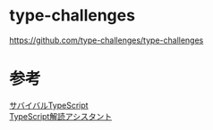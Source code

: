 # type-challenges
https://github.com/type-challenges/type-challenges

# 参考
[サバイバルTypeScript](https://typescriptbook.jp/)  
[TypeScript解読アシスタント](https://typescriptbook.jp/code-reading-assistant)